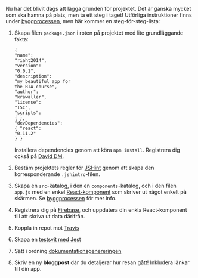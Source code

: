 
Nu har det blivit dags att lägga grunden för projektet. Det är ganska mycket som ska hamna på plats, men ta ett steg i taget! Utförliga instruktioner finns under [byggprocessen](../build), men här kommer en steg-för-steg-lista:

1.   Skapa filen `package.json` i roten på projektet med lite grundläggande fakta: <pre><code>{
  "<span class="hljs-attribute">name</span>": <span class="hljs-value"><span class="hljs-string">"riaht2014"</span></span>,
  "<span class="hljs-attribute">version</span>": <span class="hljs-value"><span class="hljs-string">"0.0.1"</span></span>,
  "<span class="hljs-attribute">description</span>": <span class="hljs-value"><span class="hljs-string">"my beautiful app for the RIA-course"</span></span>,
  "<span class="hljs-attribute">author</span>": <span class="hljs-value"><span class="hljs-string">"krawaller"</span></span>,
  "<span class="hljs-attribute">license</span>": <span class="hljs-value"><span class="hljs-string">"ISC"</span></span>,
  "<span class="hljs-attribute">scripts</span>": <span class="hljs-value">{
  }</span>,
  "<span class="hljs-attribute">devDependencies</span>": <span class="hljs-value">{
    "<span class="hljs-attribute">react</span>": <span class="hljs-value"><span class="hljs-string">"0.11.2"</span>
  </span>}
</span>}</code></pre> Installera dependencies genom att köra `npm install`. Registrera dig också på [David DM](http://david-dm.org).

2.    Bestäm projektets regler för [JSHint](../jshint) genom att skapa den korresponderande `.jshintrc`-filen.
3.    Skapa en `src`-katalog, i den en `components`-katalog, och i den filen `app.js` med en enkel [React-komponent](../react) som skriver ut något enkelt på skärmen. Se [byggprocessen](../build) för mer info.
4.    Registrera dig på [Firebase](../firebase), och uppdatera din enkla React-komponent till att skriva ut data därifrån.
5.    Koppla in repot mot [Travis](../travis)
6.    Skapa en [testsvit med Jest](../jest)
7.    Sätt i ordning [dokumentationsgenereringen](../dokumentation)
8.    Skriv en ny **bloggpost** där du detaljerar hur resan gått! Inkludera länkar till din app.
